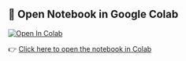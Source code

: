 ## 🚀 Open Notebook in Google Colab

[![Open In Colab](https://colab.research.google.com/assets/colab-badge.svg)](https://colab.research.google.com/github/Grace1903/mentalhealthChatbot/blob/main/Mentalhealthchatbot.ipynb)

👉 [Click here to open the notebook in Colab](https://colab.research.google.com/github/Grace1903/mentalhealthChatbot/blob/main/Mentalhealthchatbot.ipynb)
